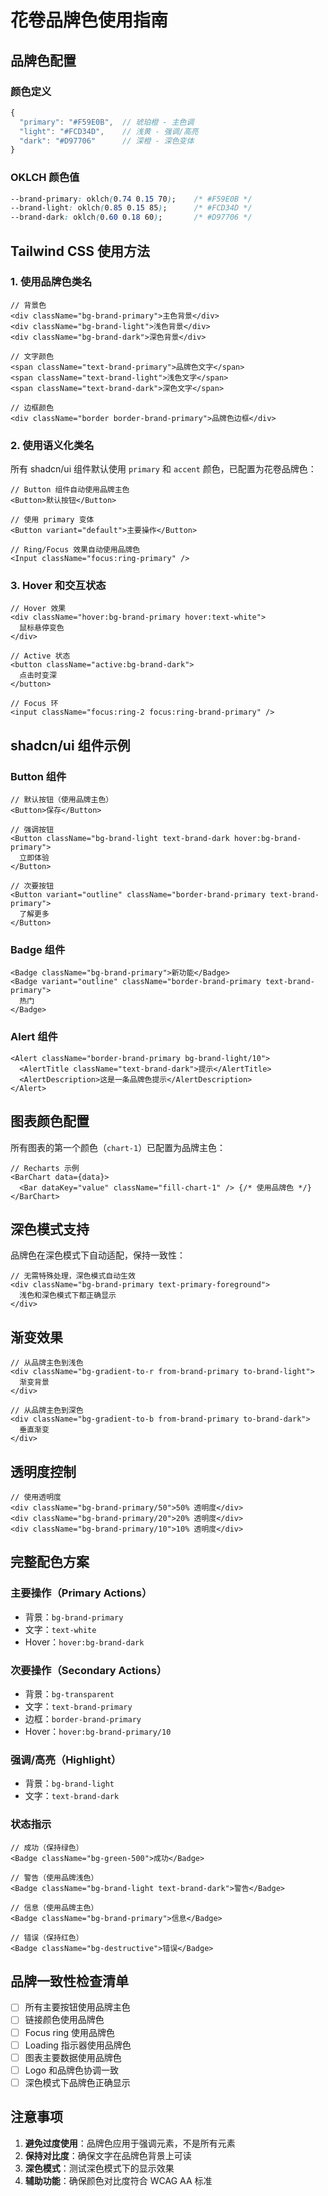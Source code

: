 # 花卷品牌色使用指南

## 品牌色配置

### 颜色定义

```javascript
{
  "primary": "#F59E0B",  // 琥珀橙 - 主色调
  "light": "#FCD34D",    // 浅黄 - 强调/高亮
  "dark": "#D97706"      // 深橙 - 深色变体
}
```

### OKLCH 颜色值

```css
--brand-primary: oklch(0.74 0.15 70);    /* #F59E0B */
--brand-light: oklch(0.85 0.15 85);      /* #FCD34D */
--brand-dark: oklch(0.60 0.18 60);       /* #D97706 */
```

## Tailwind CSS 使用方法

### 1. 使用品牌色类名

```tsx
// 背景色
<div className="bg-brand-primary">主色背景</div>
<div className="bg-brand-light">浅色背景</div>
<div className="bg-brand-dark">深色背景</div>

// 文字颜色
<span className="text-brand-primary">品牌色文字</span>
<span className="text-brand-light">浅色文字</span>
<span className="text-brand-dark">深色文字</span>

// 边框颜色
<div className="border border-brand-primary">品牌色边框</div>
```

### 2. 使用语义化类名

所有 shadcn/ui 组件默认使用 `primary` 和 `accent` 颜色，已配置为花卷品牌色：

```tsx
// Button 组件自动使用品牌主色
<Button>默认按钮</Button>

// 使用 primary 变体
<Button variant="default">主要操作</Button>

// Ring/Focus 效果自动使用品牌色
<Input className="focus:ring-primary" />
```

### 3. Hover 和交互状态

```tsx
// Hover 效果
<div className="hover:bg-brand-primary hover:text-white">
  鼠标悬停变色
</div>

// Active 状态
<button className="active:bg-brand-dark">
  点击时变深
</button>

// Focus 环
<input className="focus:ring-2 focus:ring-brand-primary" />
```

## shadcn/ui 组件示例

### Button 组件

```tsx
// 默认按钮（使用品牌主色）
<Button>保存</Button>

// 强调按钮
<Button className="bg-brand-light text-brand-dark hover:bg-brand-primary">
  立即体验
</Button>

// 次要按钮
<Button variant="outline" className="border-brand-primary text-brand-primary">
  了解更多
</Button>
```

### Badge 组件

```tsx
<Badge className="bg-brand-primary">新功能</Badge>
<Badge variant="outline" className="border-brand-primary text-brand-primary">
  热门
</Badge>
```

### Alert 组件

```tsx
<Alert className="border-brand-primary bg-brand-light/10">
  <AlertTitle className="text-brand-dark">提示</AlertTitle>
  <AlertDescription>这是一条品牌色提示</AlertDescription>
</Alert>
```

## 图表颜色配置

所有图表的第一个颜色（`chart-1`）已配置为品牌主色：

```tsx
// Recharts 示例
<BarChart data={data}>
  <Bar dataKey="value" className="fill-chart-1" /> {/* 使用品牌色 */}
</BarChart>
```

## 深色模式支持

品牌色在深色模式下自动适配，保持一致性：

```tsx
// 无需特殊处理，深色模式自动生效
<div className="bg-brand-primary text-primary-foreground">
  浅色和深色模式下都正确显示
</div>
```

## 渐变效果

```tsx
// 从品牌主色到浅色
<div className="bg-gradient-to-r from-brand-primary to-brand-light">
  渐变背景
</div>

// 从品牌主色到深色
<div className="bg-gradient-to-b from-brand-primary to-brand-dark">
  垂直渐变
</div>
```

## 透明度控制

```tsx
// 使用透明度
<div className="bg-brand-primary/50">50% 透明度</div>
<div className="bg-brand-primary/20">20% 透明度</div>
<div className="bg-brand-primary/10">10% 透明度</div>
```

## 完整配色方案

### 主要操作（Primary Actions）
- 背景：`bg-brand-primary`
- 文字：`text-white`
- Hover：`hover:bg-brand-dark`

### 次要操作（Secondary Actions）
- 背景：`bg-transparent`
- 文字：`text-brand-primary`
- 边框：`border-brand-primary`
- Hover：`hover:bg-brand-primary/10`

### 强调/高亮（Highlight）
- 背景：`bg-brand-light`
- 文字：`text-brand-dark`

### 状态指示

```tsx
// 成功（保持绿色）
<Badge className="bg-green-500">成功</Badge>

// 警告（使用品牌浅色）
<Badge className="bg-brand-light text-brand-dark">警告</Badge>

// 信息（使用品牌主色）
<Badge className="bg-brand-primary">信息</Badge>

// 错误（保持红色）
<Badge className="bg-destructive">错误</Badge>
```

## 品牌一致性检查清单

- [ ] 所有主要按钮使用品牌主色
- [ ] 链接颜色使用品牌色
- [ ] Focus ring 使用品牌色
- [ ] Loading 指示器使用品牌色
- [ ] 图表主要数据使用品牌色
- [ ] Logo 和品牌色协调一致
- [ ] 深色模式下品牌色正确显示

## 注意事项

1. **避免过度使用**：品牌色应用于强调元素，不是所有元素
2. **保持对比度**：确保文字在品牌色背景上可读
3. **深色模式**：测试深色模式下的显示效果
4. **辅助功能**：确保颜色对比度符合 WCAG AA 标准
